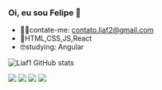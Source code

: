 ### Oi, eu sou Felipe 👋

- 🐱‍💻contate-me: contato.liaf2@gmail.com
- 🤖HTML,CSS,JS,React
- 🤓studying: Angular

![Liaf1 GitHub stats](https://github-readme-stats.vercel.app/api?username=Liaf1&show_icons=true&theme=algolia)
<head>
  <link rel=stylesheet href=readme.css>
</head>
<body>
<div>
  <img src=https://img.shields.io/badge/HTML5-E34F26?style=for-the-badge&logo=html5&logoColor=white>
  <img src=https://img.shields.io/badge/CSS3-1572B6?style=for-the-badge&logo=css3&logoColor=white>
  <img src=https://img.shields.io/badge/Angular-DD0031?style=for-the-badge&logo=angular&logoColor=white>
  <img src=https://img.shields.io/badge/JavaScript-F7DF1E?style=for-the-badge&logo=javascript&logoColor=black>
</div> 
</body>





